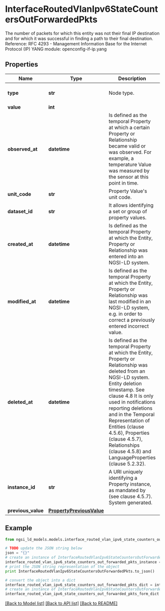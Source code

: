 # InterfaceRoutedVlanIpv6StateCountersOutForwardedPkts

The number of packets for which this entity was not their final IP destination and for which it was successful in finding a path to their final destination.  Reference: RFC 4293 - Management Information Base for the Internet Protocol (IP)  YANG module: openconfig-if-ip.yang 

## Properties

Name | Type | Description | Notes
------------ | ------------- | ------------- | -------------
**type** | **str** | Node type.  | [optional] [default to 'Property']
**value** | **int** |  | 
**observed_at** | **datetime** | Is defined as the temporal Property at which a certain Property or Relationship became valid or was observed. For example, a temperature Value was measured by the sensor at this point in time.  | [optional] 
**unit_code** | **str** | Property Value&#39;s unit code.  | [optional] 
**dataset_id** | **str** | It allows identifying a set or group of property values.  | [optional] 
**created_at** | **datetime** | Is defined as the temporal Property at which the Entity, Property or Relationship was entered into an NGSI-LD system.  | [optional] [readonly] 
**modified_at** | **datetime** | Is defined as the temporal Property at which the Entity, Property or Relationship was last modified in an NGSI-LD system, e.g. in order to correct a previously entered incorrect value.  | [optional] [readonly] 
**deleted_at** | **datetime** | Is defined as the temporal Property at which the Entity, Property or Relationship was deleted from an NGSI-LD system.  Entity deletion timestamp. See clause 4.8 It is only used in notifications reporting deletions and in the Temporal Representation of Entities (clause 4.5.6), Properties (clause 4.5.7), Relationships (clause 4.5.8) and LanguageProperties (clause 5.2.32).  | [optional] [readonly] 
**instance_id** | **str** | A URI uniquely identifying a Property instance, as mandated by (see clause 4.5.7). System generated.  | [optional] [readonly] 
**previous_value** | [**PropertyPreviousValue**](PropertyPreviousValue.md) |  | [optional] 

## Example

```python
from ngsi_ld_models.models.interface_routed_vlan_ipv6_state_counters_out_forwarded_pkts import InterfaceRoutedVlanIpv6StateCountersOutForwardedPkts

# TODO update the JSON string below
json = "{}"
# create an instance of InterfaceRoutedVlanIpv6StateCountersOutForwardedPkts from a JSON string
interface_routed_vlan_ipv6_state_counters_out_forwarded_pkts_instance = InterfaceRoutedVlanIpv6StateCountersOutForwardedPkts.from_json(json)
# print the JSON string representation of the object
print InterfaceRoutedVlanIpv6StateCountersOutForwardedPkts.to_json()

# convert the object into a dict
interface_routed_vlan_ipv6_state_counters_out_forwarded_pkts_dict = interface_routed_vlan_ipv6_state_counters_out_forwarded_pkts_instance.to_dict()
# create an instance of InterfaceRoutedVlanIpv6StateCountersOutForwardedPkts from a dict
interface_routed_vlan_ipv6_state_counters_out_forwarded_pkts_form_dict = interface_routed_vlan_ipv6_state_counters_out_forwarded_pkts.from_dict(interface_routed_vlan_ipv6_state_counters_out_forwarded_pkts_dict)
```
[[Back to Model list]](../README.md#documentation-for-models) [[Back to API list]](../README.md#documentation-for-api-endpoints) [[Back to README]](../README.md)


